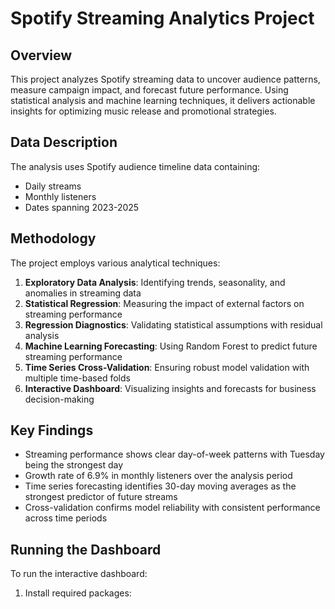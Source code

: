# Spotify Streaming Analytics Project

## Overview
This project analyzes Spotify streaming data to uncover audience patterns, measure campaign impact, and forecast future performance. Using statistical analysis and machine learning techniques, it delivers actionable insights for optimizing music release and promotional strategies.

## Data Description
The analysis uses Spotify audience timeline data containing:
- Daily streams
- Monthly listeners 
- Dates spanning 2023-2025

## Methodology
The project employs various analytical techniques:
1. **Exploratory Data Analysis**: Identifying trends, seasonality, and anomalies in streaming data
2. **Statistical Regression**: Measuring the impact of external factors on streaming performance
3. **Regression Diagnostics**: Validating statistical assumptions with residual analysis
4. **Machine Learning Forecasting**: Using Random Forest to predict future streaming performance
5. **Time Series Cross-Validation**: Ensuring robust model validation with multiple time-based folds
6. **Interactive Dashboard**: Visualizing insights and forecasts for business decision-making

## Key Findings
- Streaming performance shows clear day-of-week patterns with Tuesday being the strongest day
- Growth rate of 6.9% in monthly listeners over the analysis period
- Time series forecasting identifies 30-day moving averages as the strongest predictor of future streams
- Cross-validation confirms model reliability with consistent performance across time periods

## Running the Dashboard
To run the interactive dashboard:

1. Install required packages: 